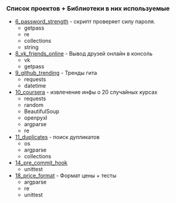 ### Список проектов + Библиотеки в них используемые
- [6_password_strength](6_password_strength/README.md) - скрипт проверяет силу пароля.
    - getpass
    - re
    - collections 
    - string 
- [8_vk_friends_online](8_vk_friends_online/README.md) - Вывод друзей онлайн в консоль
  - vk
  - getpass
- [9_github_trending](9_github_trending/README.md) - Тренды гита
  - requests
  - datetime 
- [10_coursera](10_coursera/README.md) - извлечение инфы о 20 случайных курсах
  - requests
  - random
  - BeautifulSoup
  - openpyxl 
  - argparse
  - re
- [11_duplicates](11_duplicates/README.md) - поиск дупликатов
  - os
  - argparse
  - collections
- [14_pre_commit_hook](14_pre_commit_hook/README.md) 
  - unittest
 - [18_price_format](18_price_format/README.md) - Формат цены + тесты
   - argparse  
   - re
   - unittest
